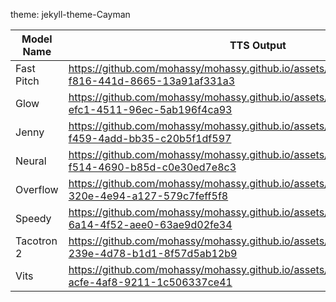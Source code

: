 theme: jekyll-theme-Cayman

| Model Name    | TTS Output    |  
| ------------- | ------------- |
| Fast Pitch    |https://github.com/mohassy/mohassy.github.io/assets/118586460/1716fcdd-f816-441d-8665-13a91af331a3|
| Glow          |https://github.com/mohassy/mohassy.github.io/assets/118586460/f60cee07-efc1-4511-96ec-5ab196f4ca93|
| Jenny         |https://github.com/mohassy/mohassy.github.io/assets/118586460/04a6d05a-f459-4add-bb35-c20b5f1df597|
| Neural        |https://github.com/mohassy/mohassy.github.io/assets/118586460/c4027002-f514-4690-b85d-c0e30ed7e8c3|
| Overflow      |https://github.com/mohassy/mohassy.github.io/assets/118586460/53db39ff-320e-4e94-a127-579c7feff5f8|
| Speedy        |https://github.com/mohassy/mohassy.github.io/assets/118586460/d9e40a2c-6a14-4f52-aee0-63ae9d02fe34|
| Tacotron 2    |https://github.com/mohassy/mohassy.github.io/assets/118586460/dd38bd6a-239e-4d78-b1d1-8f57d5ab12b9|
| Vits          |https://github.com/mohassy/mohassy.github.io/assets/118586460/6fa3180a-acfe-4af8-9211-1c506337ce41|



